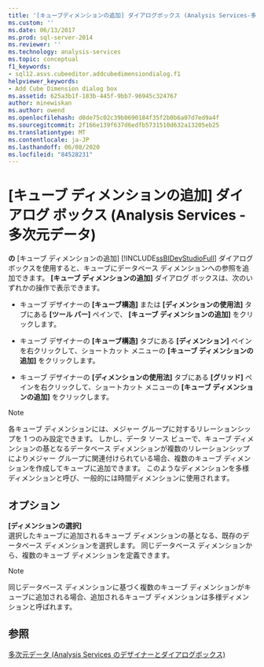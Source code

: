 ```yaml
---
title: '[キューブディメンションの追加] ダイアログボックス (Analysis Services-多次元データ) |Microsoft Docs'
ms.custom: ''
ms.date: 06/13/2017
ms.prod: sql-server-2014
ms.reviewer: ''
ms.technology: analysis-services
ms.topic: conceptual
f1_keywords:
- sql12.asvs.cubeeditor.addcubedimensiondialog.f1
helpviewer_keywords:
- Add Cube Dimension dialog box
ms.assetid: 625a3b1f-183b-445f-9bb7-96945c324767
author: minewiskan
ms.author: owend
ms.openlocfilehash: d0de75c02c39b0690184f35f2b0b6a07d7ed9a4f
ms.sourcegitcommit: 2f166e139f637d6edfb5731510d632a13205eb25
ms.translationtype: MT
ms.contentlocale: ja-JP
ms.lasthandoff: 06/08/2020
ms.locfileid: "84528231"
---
```

# <a name="add-cube-dimension-dialog-box-analysis-services---multidimensional-data"></a>[キューブ ディメンションの追加] ダイアログ ボックス (Analysis Services - 多次元データ)
  **の** [キューブ ディメンションの追加] [!INCLUDE[ssBIDevStudioFull](../includes/ssbidevstudiofull-md.md)] ダイアログ ボックスを使用すると、キューブにデータベース ディメンションへの参照を追加できます。 **[キューブ ディメンションの追加]** ダイアログ ボックスは、次のいずれかの操作で表示できます。  
  
-   キューブ デザイナーの **[キューブ構造]** または **[ディメンションの使用法]** タブにある **[ツール バー]** ペインで、 **[キューブ ディメンションの追加]** をクリックします。  
  
-   キューブ デザイナーの **[キューブ構造]** タブにある **[ディメンション]** ペインを右クリックして、ショートカット メニューの **[キューブ ディメンションの追加]** をクリックします。  
  
-   キューブ デザイナーの **[ディメンションの使用法]** タブにある **[グリッド]** ペインを右クリックして、ショートカット メニューの **[キューブ ディメンションの追加]** をクリックします。  
  
> [!NOTE]  
>  各キューブ ディメンションには、メジャー グループに対するリレーションシップを 1 つのみ設定できます。 しかし、データ ソース ビューで、キューブ ディメンションの基となるデータベース ディメンションが複数のリレーションシップによりメジャー グループに関連付けられている場合、複数のキューブ ディメンションを作成してキューブに追加できます。 このようなディメンションを多様ディメンションと呼び、一般的には時間ディメンションに使用されます。  
  
## <a name="options"></a>オプション  
 **[ディメンションの選択]**  
 選択したキューブに追加されるキューブ ディメンションの基となる、既存のデータベース ディメンションを選択します。 同じデータベース ディメンションから、複数のキューブ ディメンションを定義できます。  
  
> [!NOTE]  
>  同じデータベース ディメンションに基づく複数のキューブ ディメンションがキューブに追加される場合、追加されるキューブ ディメンションは多様ディメンションと呼ばれます。  
  
## <a name="see-also"></a>参照  
 [多次元データ &#40;Analysis Services のデザイナーとダイアログボックス&#41;](analysis-services-designers-and-dialog-boxes-multidimensional-data.md)  
  
  
